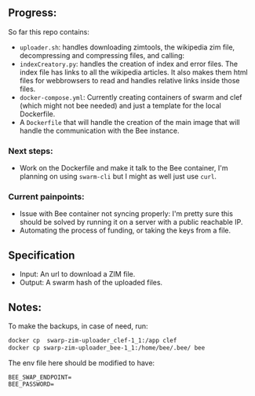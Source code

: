## Progress:

So far this repo contains:

- `uploader.sh`: handles downloading zimtools, the wikipedia zim file, decompressing and compressing files, and calling:
- `indexCreatory.py`: handles the creation of index and error files. The index file has links to all the wikipedia articles. It also makes them html files for webbrowsers to read and handles relative links inside those files.
- `docker-compose.yml`: Currently creating containers of swarm and clef (which might not bee needed) and just a template for the local Dockerfile.
- A `Dockerfile` that will handle the creation of the main image that will handle the communication with the Bee instance.

### Next steps:

- Work on the Dockerfile and make it talk to the Bee container, I'm planning on using `swarm-cli` but I might as well just use `curl`.

### Current painpoints:

- Issue with Bee container not syncing properly: I'm pretty sure this should be solved by running it on a server with a public reachable IP.
- Automating the process of funding, or taking the keys from a file.

## Specification

- Input: An url to download a ZIM file.
- Output: A swarm hash of the uploaded files.

## Notes:

To make the backups, in case of need, run:

```bash
docker cp  swarp-zim-uploader_clef-1_1:/app clef
docker cp swarp-zim-uploader_bee-1_1:/home/bee/.bee/ bee
```

The env file here should be modified to have:

```
BEE_SWAP_ENDPOINT=
BEE_PASSWORD=
```
